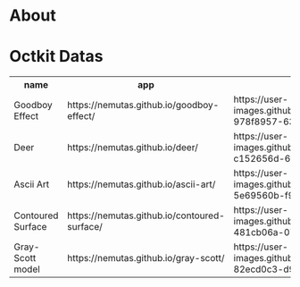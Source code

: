 # About

# Octkit Datas

<table id='octokit-table'>
  <tr id='header'>
    <th>name</th>
    <th>app</th>
    <th>image</th>
  </tr>
  <tr>
    <td>Goodboy Effect</td>
    <td>https://nemutas.github.io/goodboy-effect/</td>
    <td>https://user-images.githubusercontent.com/46724121/216673686-978f8957-6374-486d-ab90-df10f396e0b3.jpg</td>
  </tr>
  <tr>
    <td>Deer</td>
    <td>https://nemutas.github.io/deer/</td>
    <td>https://user-images.githubusercontent.com/46724121/216673896-c152656d-6f92-4cfe-9ce7-9265f458d814.jpg</td>
  </tr>
  <tr>
    <td>Ascii Art</td>
    <td>https://nemutas.github.io/ascii-art/</td>
    <td>https://user-images.githubusercontent.com/46724121/216674057-5e69560b-f95a-480e-833d-3e6bde99d3dc.jpg</td>
  </tr>
  <tr>
    <td>Contoured Surface</td>
    <td>https://nemutas.github.io/contoured-surface/</td>
    <td>https://user-images.githubusercontent.com/46724121/216674220-481cb06a-0720-4bc6-a026-9c50c6beb691.jpg</td>
  </tr>
  <tr>
    <td>Gray-Scott model</td>
    <td>https://nemutas.github.io/gray-scott/</td>
    <td>https://user-images.githubusercontent.com/46724121/216674278-82ecd0c3-d9db-44dc-82bc-56636259a0e7.jpg</td>
  </tr>
</table>




